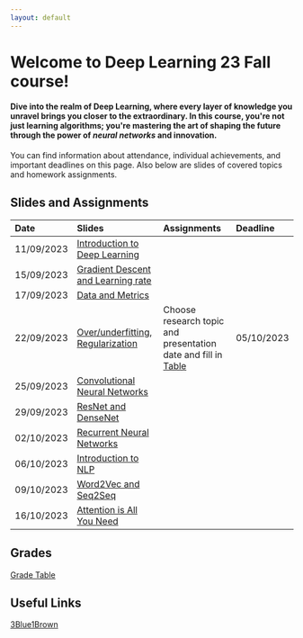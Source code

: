 ```yaml
---
layout: default
---
```


# Welcome to Deep Learning 23 Fall course!

#### **Dive into the realm of Deep Learning**, where every layer of knowledge you unravel brings you closer to the extraordinary. In this course, you're not just learning algorithms; you're **mastering the art of shaping the future** through the power of *neural networks* and innovation.

You can find information about attendance, individual achievements, and important deadlines on this page. Also below are slides of covered topics and homework assignments.

## Slides and Assignments

| Date         | Slides            | Assignments | Deadline |
|:-------------|:------------------|:------------|:------------|
|11/09/2023              | [Introduction to Deep Learning](https://docs.google.com/presentation/d/1eUC5Ox6Pc6iZkHAWUPFH_y36gUh7YusSLOkGWsNahcs/edit?usp=sharing)                   |             |
|15/09/2023              | [Gradient Descent and Learning rate](https://docs.google.com/presentation/d/1zk27mLlmfH7-Y9nDwCYTH0YgWCNeBuHDf9Rf9roF4Vo/edit?usp=sharing)                  |             |
|17/09/2023              | [Data and Metrics](https://docs.google.com/presentation/d/11LS9796uyKNV-q1puTNQz1vOnTgGArKmwSRm1jxCq_s/edit?usp=sharing)                  |             |
|22/09/2023              | [Over/underfitting, Regularization](https://docs.google.com/presentation/d/1ChkgLKawed_v5yOyyJJkBCRe3tWdzmTB7w1_wQqqtls/edit?usp=sharing)                  |Choose research topic and presentation date and fill in [Table](https://docs.google.com/spreadsheets/d/1-qjqeRSOeg4kUr3ZX7Zh_oy4yY5vvhzJYrNGVefGzOE/edit?usp=sharing)             | 05/10/2023|
|25/09/2023|[Convolutional Neural Networks](https://docs.google.com/presentation/d/1erjt3Jopaj-E-BTpDUCJrGNmCkOLAxds_iPhqprITck/edit?usp=sharing) ||
|29/09/2023|[ResNet and DenseNet](https://docs.google.com/presentation/d/1RpMpUHhCP08ift7g01E3c2wOeZSbQtPvmzM030Pc_WI/edit?usp=sharing)||
|02/10/2023|[Recurrent Neural Networks](https://docs.google.com/presentation/d/1-TP81w5xy8SkKrmY_ceupp4mBd5zYLAnJJQpzefYRRc/edit?usp=sharing)||
|06/10/2023|[Introduction to NLP](https://docs.google.com/presentation/d/1lwDIev8BkcdFOvyX4ox8X_Z21fcCQt1Ezs-j2HpWqVI/edit?usp=sharing)||
|09/10/2023|[Word2Vec and Seq2Seq](https://docs.google.com/presentation/d/1FUq64oeNeW-7Tc7dwq59VAWI93U6GftEu5XgVVl9wKM/edit?usp=sharing)||
|16/10/2023|[Attention is All You Need](https://docs.google.com/presentation/d/1GDX415J9HMfPlUp6-8lDj2L4XQfRoDO_9jYFPHnglU0/edit?usp=sharing)||


## Grades
[Grade Table](https://docs.google.com/spreadsheets/u/1/d/1QJ4Cm1Rdv3fP86WrH8BE5qv18aH5pdeAdx1l7fTX1mU/edit#gid=0)

## Useful Links
[3Blue1Brown](https://www.3blue1brown.com/)


